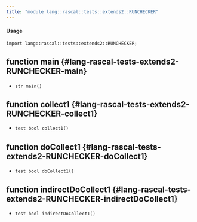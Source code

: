 ```yaml
---
title: "module lang::rascal::tests::extends2::RUNCHECKER"
---
```


#### Usage

`import lang::rascal::tests::extends2::RUNCHECKER;`

## function main {#lang-rascal-tests-extends2-RUNCHECKER-main}

* ``str main()``

## function collect1 {#lang-rascal-tests-extends2-RUNCHECKER-collect1}

* ``test bool collect1()``

## function doCollect1 {#lang-rascal-tests-extends2-RUNCHECKER-doCollect1}

* ``test bool doCollect1()``

## function indirectDoCollect1 {#lang-rascal-tests-extends2-RUNCHECKER-indirectDoCollect1}

* ``test bool indirectDoCollect1()``

